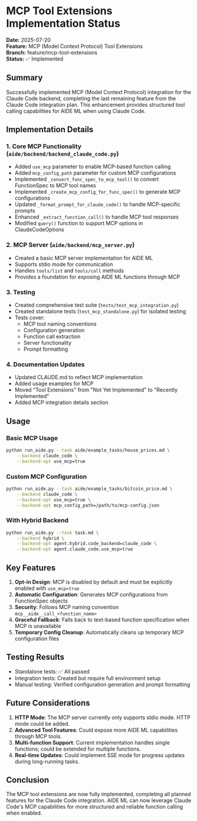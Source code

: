 # MCP Tool Extensions Implementation Status

**Date:** 2025-07-20  
**Feature:** MCP (Model Context Protocol) Tool Extensions  
**Branch:** feature/mcp-tool-extensions  
**Status:** ✅ Implemented

## Summary

Successfully implemented MCP (Model Context Protocol) integration for the Claude Code backend, completing the last remaining feature from the Claude Code integration plan. This enhancement provides structured tool calling capabilities for AIDE ML when using Claude Code.

## Implementation Details

### 1. Core MCP Functionality (`aide/backend/backend_claude_code.py`)
- Added `use_mcp` parameter to enable MCP-based function calling
- Added `mcp_config_path` parameter for custom MCP configurations
- Implemented `_convert_func_spec_to_mcp_tool()` to convert FunctionSpec to MCP tool names
- Implemented `_create_mcp_config_for_func_spec()` to generate MCP configurations
- Updated `_format_prompt_for_claude_code()` to handle MCP-specific prompts
- Enhanced `_extract_function_call()` to handle MCP tool responses
- Modified `query()` function to support MCP options in ClaudeCodeOptions

### 2. MCP Server (`aide/backend/mcp_server.py`)
- Created a basic MCP server implementation for AIDE ML
- Supports stdio mode for communication
- Handles `tools/list` and `tools/call` methods
- Provides a foundation for exposing AIDE ML functions through MCP

### 3. Testing
- Created comprehensive test suite (`tests/test_mcp_integration.py`)
- Created standalone tests (`test_mcp_standalone.py`) for isolated testing
- Tests cover:
  - MCP tool naming conventions
  - Configuration generation
  - Function call extraction
  - Server functionality
  - Prompt formatting

### 4. Documentation Updates
- Updated CLAUDE.md to reflect MCP implementation
- Added usage examples for MCP
- Moved "Tool Extensions" from "Not Yet Implemented" to "Recently Implemented"
- Added MCP integration details section

## Usage

### Basic MCP Usage
```bash
python run_aide.py --task aide/example_tasks/house_prices.md \
    --backend claude_code \
    --backend-opt use_mcp=true
```

### Custom MCP Configuration
```bash
python run_aide.py --task aide/example_tasks/bitcoin_price.md \
    --backend claude_code \
    --backend-opt use_mcp=true \
    --backend-opt mcp_config_path=/path/to/mcp-config.json
```

### With Hybrid Backend
```bash
python run_aide.py --task task.md \
    --backend hybrid \
    --backend-opt agent.hybrid.code_backend=claude_code \
    --backend-opt agent.claude_code.use_mcp=true
```

## Key Features

1. **Opt-in Design**: MCP is disabled by default and must be explicitly enabled with `use_mcp=true`
2. **Automatic Configuration**: Generates MCP configurations from FunctionSpec objects
3. **Security**: Follows MCP naming convention `mcp__aide__call_<function_name>`
4. **Graceful Fallback**: Falls back to text-based function specification when MCP is unavailable
5. **Temporary Config Cleanup**: Automatically cleans up temporary MCP configuration files

## Testing Results

- Standalone tests: ✅ All passed
- Integration tests: Created but require full environment setup
- Manual testing: Verified configuration generation and prompt formatting

## Future Considerations

1. **HTTP Mode**: The MCP server currently only supports stdio mode. HTTP mode could be added.
2. **Advanced Tool Features**: Could expose more AIDE ML capabilities through MCP tools.
3. **Multi-function Support**: Current implementation handles single functions; could be extended for multiple functions.
4. **Real-time Updates**: Could implement SSE mode for progress updates during long-running tasks.

## Conclusion

The MCP tool extensions are now fully implemented, completing all planned features for the Claude Code integration. AIDE ML can now leverage Claude Code's MCP capabilities for more structured and reliable function calling when enabled.
